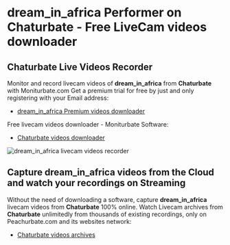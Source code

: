 # dream_in_africa Performer on Chaturbate - Free LiveCam videos downloader

## Chaturbate Live Videos Recorder

Monitor and record livecam videos of **dream_in_africa** from **Chaturbate** with Moniturbate.com
Get a premium trial for free by just and only registering with your Email address:
* [dream_in_africa Premium videos downloader](https://moniturbate.com/request-demo-licence-key.html)

Free livecam videos downloader - Moniturbate Software:
* [Chaturbate videos downloader](https://moniturbate.com/moniturbate-download-software.html)

![dream_in_africa livecam videos recorder](https://peachurnet.com/templates/moniturbate-software.png)


## Capture dream_in_africa videos from the Cloud and watch your recordings on Streaming

Without the need of downloading a software, capture **dream_in_africa** livecam videos from **Chaturbate** 100% online.
Watch Livecam archives from **Chaturbate** unlimitedly from thousands of existing recordings, only on Peachurbate.com and its websites network:
* [Chaturbate videos archives](https://peachurnet.com/)